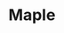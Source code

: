 ---
title : Maple
layout: negocio
slogan:
web:
categoria: Restaurante
imagenes: ["/assets/img/directorio/maple.webp"]
direccion: 
estado: Baja California
municipio: Rosarito
codigo: 22710
latitude:
longitude: 
telefono: 661 197 6419
cocina:
rango: $$
facebook: https://www.facebook.com/maple.rto/
instagram: 
whatsapp: 
horariodeservicio: Lunes a Domingo 8:00 AM - 5:00 PM
descripcion: Restaurante Brunch no te puedes perder de nuestro fantastica comida con los mejores spots para fotos.

---